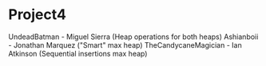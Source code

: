 # Project4

UndeadBatman - Miguel Sierra (Heap operations for both heaps) Ashianboii - Jonathan Marquez ("Smart" max heap) TheCandycaneMagician - Ian Atkinson (Sequential insertions max heap)
